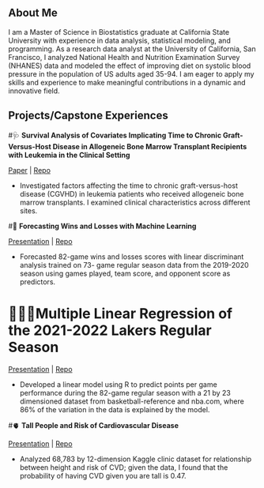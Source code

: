 ## About Me

I am a Master of Science in Biostatistics graduate at California State University with experience in data analysis, statistical modeling, and programming. As a 
research data analyst at the University of California, San Francisco, I analyzed National Health and Nutrition 
Examination Survey (NHANES) data and modeled the effect of improving diet on systolic blood pressure in the population 
of US adults aged 35-94. I am eager to apply my skills and experience to make meaningful contributions in a dynamic and innovative field.






## Projects/Capstone Experiences 

#🩺 **Survival Analysis of Covariates Implicating Time to Chronic 
Graft-Versus-Host Disease 
in Allogeneic Bone Marrow Transplant Recipients with 
Leukemia in the Clinical Setting**

[Paper](hereisthelink) | [Repo](hereisthelink.com)

- Investigated factors affecting the time to chronic graft-versus-host disease (CGVHD) in leukemia patients who received
allogeneic bone marrow transplants. I examined clinical characteristics across different sites.


#🏀 **Forecasting Wins and Losses with Machine Learning**

[Presentation](hereisthelink.com) | [Repo](hereisthelink.com)
 
- Forecasted 82-game wins and losses scores with linear discriminant analysis trained on 73- game regular season data from
the 2019-2020 season using games played, team score, and opponent score as predictors.


# ⛹🏿‍♀️**Multiple Linear Regression of the 2021-2022 Lakers Regular Season**

[Presentation](hereisthelink.com) | [Repo](hereisthelink.com)
 
- Developed a linear model using R to predict points per game performance during the 82-game regular season 
with a 21 by 23 dimensioned dataset from basketball-reference and nba.com, where 86% of the variation in the 
data is explained by the model.


#🫀 **Tall People and Risk of Cardiovascular Disease**

[Presentation](hereisthelink.com) | [Repo](hereisthelink.com)

- Analyzed 68,783 by 12-dimension Kaggle clinic dataset for relationship between height and risk of CVD; given 
the data, I found that the probability of having CVD given you are tall is 0.47.
